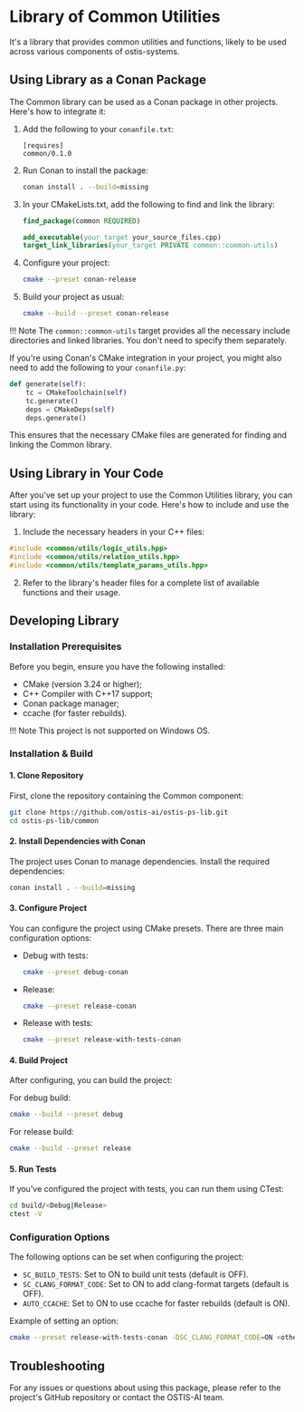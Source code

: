 # Library of Common Utilities

It's a library that provides common utilities and functions, likely to be used across various components of ostis-systems.

## Using Library as a Conan Package

The Common library can be used as a Conan package in other projects. Here's how to integrate it:

1. Add the following to your `conanfile.txt`:

    ```
    [requires]
    common/0.1.0
    ```

2. Run Conan to install the package:

    ```bash
    conan install . --build=missing
    ```

3. In your CMakeLists.txt, add the following to find and link the library:

    ```cmake
    find_package(common REQUIRED)

    add_executable(your_target your_source_files.cpp)
    target_link_libraries(your_target PRIVATE common::common-utils)
    ```

4. Configure your project:

    ```sh
    cmake --preset conan-release
    ```

5. Build your project as usual:

    ```sh
    cmake --build --preset conan-release
    ```

!!! Note
    The `common::common-utils` target provides all the necessary include directories and linked libraries. You don't need to specify them separately.

If you're using Conan's CMake integration in your project, you might also need to add the following to your `conanfile.py`:

```python
def generate(self):
    tc = CMakeToolchain(self)
    tc.generate()
    deps = CMakeDeps(self)
    deps.generate()
```

This ensures that the necessary CMake files are generated for finding and linking the Common library.

## Using Library in Your Code

After you've set up your project to use the Common Utilities library, you can start using its functionality in your code. Here's how to include and use the library:

1. Include the necessary headers in your C++ files:

```cpp
#include <common/utils/logic_utils.hpp>
#include <common/utils/relation_utils.hpp>
#include <common/utils/template_params_utils.hpp>
```

2. Refer to the library's header files for a complete list of available functions and their usage.

## Developing Library

### Installation Prerequisites

Before you begin, ensure you have the following installed:

- CMake (version 3.24 or higher);
- C++ Compiler with C++17 support;
- Conan package manager;
- ccache (for faster rebuilds).

!!! Note
    This project is not supported on Windows OS.

### Installation & Build

#### 1. Clone Repository

First, clone the repository containing the Common component:

```bash
git clone https://github.com/ostis-ai/ostis-ps-lib.git
cd ostis-ps-lib/common
```

#### 2. Install Dependencies with Conan

The project uses Conan to manage dependencies. Install the required dependencies:

```bash
conan install . --build=missing
```

#### 3. Configure Project

You can configure the project using CMake presets. There are three main configuration options:

- Debug with tests:
  
  ```sh
  cmake --preset debug-conan
  ```

- Release:
  
  ```sh
  cmake --preset release-conan
  ```

- Release with tests:
  
  ```sh
  cmake --preset release-with-tests-conan
  ```

#### 4. Build Project

After configuring, you can build the project:

For debug build:

```sh
cmake --build --preset debug
```

For release build:

```sh
cmake --build --preset release
```

#### 5. Run Tests

If you've configured the project with tests, you can run them using CTest:

```sh
cd build/<Debug|Release>
ctest -V
```

### Configuration Options

The following options can be set when configuring the project:

- `SC_BUILD_TESTS`: Set to ON to build unit tests (default is OFF).
- `SC_CLANG_FORMAT_CODE`: Set to ON to add clang-format targets (default is OFF).
- `AUTO_CCACHE`: Set to ON to use ccache for faster rebuilds (default is ON).

Example of setting an option:

```sh
cmake --preset release-with-tests-conan -DSC_CLANG_FORMAT_CODE=ON <other_options>
```

## Troubleshooting

For any issues or questions about using this package, please refer to the project's GitHub repository or contact the OSTIS-AI team.
